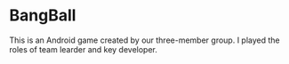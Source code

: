 # BangBall
This is an Android game created by our three-member group. I played the roles of team learder and key developer.

